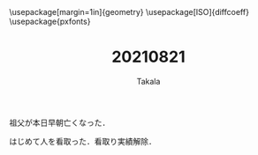 ﻿---
title: 20210821
yesterday: 20210820
tomorrow: 20210822
days: 603
author: Takala
header-includes:
  - \usepackage[margin=1in]{geometry}
  - \usepackage[ISO]{diffcoeff}
  - \usepackage{pxfonts}
---


祖父が本日早朝亡くなった．



はじめて人を看取った．看取り実績解除．

